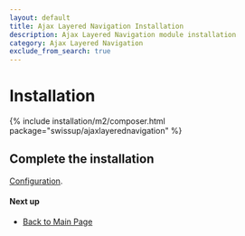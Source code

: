 ```yaml
---
layout: default
title: Ajax Layered Navigation Installation
description: Ajax Layered Navigation module installation
category: Ajax Layered Navigation
exclude_from_search: true
---
```


# Installation

{% include installation/m2/composer.html package="swissup/ajaxlayerednavigation" %}

## Complete the installation

[Configuration](/m2/extensions/ajaxpro/#configuration/).

#### Next up

 -  [Back to Main Page](../../)
